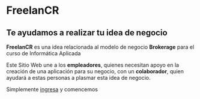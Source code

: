 # FreelanCR

## Te ayudamos a realizar tu idea de negocio

**FreelanCR** es una idea relacionada al modelo de negocio **Brokerage** para el curso de Informática Aplicada

Este Sitio Web une a los **empleadores**, quienes necesitan apoyo en la creación de una aplicación para su negocio, con un **colaborador**, quien ayudará a estas personas a plasmar esta idea de negocio.

Simplemente [ingresa](#) y comencemos
